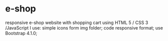 # e-shop
responsive e-shop website with shopping cart using HTML 5 / CSS 3 /JavaScript
I use:
simple icons form img folder;
code responsive format;
use Bootstrap 4.1.0;
